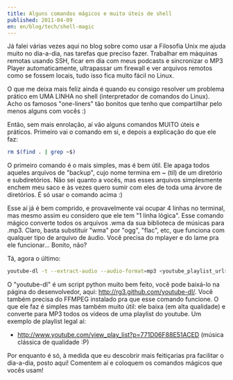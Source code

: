 ```yaml
---
title: Alguns comandos mágicos e muito úteis de shell
published: 2011-04-09
en: en/blog/tech/shell-magic
---
```


Já falei várias vezes aqui no blog sobre como usar a Filosofia Unix me ajuda muito no dia-a-dia, nas tarefas que preciso fazer.
Trabalhar em máquinas remotas usando SSH, ficar em dia com meus podcasts e sincronizar o MP3 Player automaticamente, ultrapassar um firewall e ver arquivos remotos como se fossem locais, tudo isso fica muito fácil no Linux.

O que me deixa mais feliz ainda é quando eu consigo resolver um problema prático em UMA LINHA no shell (interpretador de comandos do Linux).
Acho os famosos "one-liners" tão bonitos que tenho que compartilhar pelo menos alguns com vocês :)

<!--more-->

Então, sem mais enrolação, aí vão alguns comandos MUITO úteis e práticos.
Primeiro vai o comando em si, e depois a explicação do que ele faz:

```bash
rm $(find . | grep ~$)
```

O primeiro comando é o mais simples, mas é bem útil.
Ele apaga todos aqueles arquivos de "backup", cujo nome termina em ~ (til) de um diretório e subdiretórios.
Não sei quanto a vocês, mas esses arquivos simplesmente enchem meu saco e às vezes quero sumir com eles de toda uma árvore de diretórios.
É só usar o comando acima :)

<script src="https://gist.github.com/2718522.js"></script>

Esse aí já é bem comprido, e provavelmente vai ocupar 4 linhas no terminal, mas mesmo assim eu considero que ele tem "1 linha lógica".
Esse comando mágico converte todos os arquivos .wma da sua biblioteca de músicas para .mp3.
Claro, basta substituir "wma" por "ogg", "flac", etc, que funciona com qualquer tipo de arquivo de áudio.
Você precisa do mplayer e do lame pra ele funcionar... Bonito, não?

Tá, agora o último: 

```bash
youtube-dl -t --extract-audio --audio-format=mp3 <youtube_playlist_url>
```

O "youtube-dl" é um script python muito bem feito, você pode baixá-lo na página do desenvolvedor, aqui: <http://rg3.github.com/youtube-dl/>.
Você também precisa do FFMPEG instalado pra que esse comando funcione.
O que ele faz é simples mas também muito útil: ele baixa (em alta qualidade) e converte para MP3 todos os vídeos de uma playlist do youtube.
Um exemplo de playlist legal aí:

  * <http://www.youtube.com/view_play_list?p=771D06F88E51ACED> (música clássica de qualidade :P)

Por enquanto é só, à medida que eu descobrir mais feitiçarias pra facilitar o dia-a-dia, posto aqui!
Comentem aí e coloquem os comandos mágicos que vocês usam!

